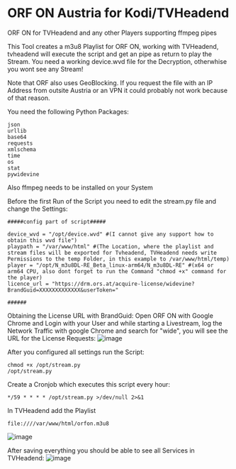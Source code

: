 # ORF ON Austria for Kodi/TVHeadend
 ORF ON for TVHeadend and any other Players supporting ffmpeg pipes

This Tool creates a m3u8 Playlist for ORF ON, working with TVHeadend, tvheadend will execute the script and get an pipe as return to play the Stream.
You need a working device.wvd file for the Decryption, otherwhise you wont see any Stream!

Note that ORF also uses GeoBlocking. If you request the file with an IP Address from outsite Austria or an VPN it could probably not work because of that reason.

You need the following Python Packages:

	json
	urllib
	base64
	requests
	xmlschema
	time
	os
	stat
	pywidevine

 Also ffmpeg needs to be installed on your System

Before the first Run of the Script you need to edit the stream.py file and change the Settings:

	#####config part of script#####
	
	device_wvd = "/opt/device.wvd" #(I cannot give any support how to obtain this wvd file")
	playpath = "/var/www/html" #(The Location, where the playlist and stream files will be exported for Tvheadend, TVHeadend needs write Permissions to the temp Folder, in this example to /var/www/html/temp)
	player = "/opt/N_m3u8DL-RE_Beta_linux-arm64/N_m3u8DL-RE" #(x64 or arm64 CPU, also dont forget to run the Command "chmod +x" command for the player)
	licence_url = "https://drm.ors.at/acquire-license/widevine?BrandGuid=XXXXXXXXXXXXX&userToken="
	
	######

Obtaining the License URL with BrandGuid:
Open ORF ON with Google Chrome and Login with your User and while starting a Livestream, log the Network Traffic with google Chrome and search for "wide", you will see the URL for the License Requests:
![image](https://github.com/user-attachments/assets/8d564d7b-e264-4f28-b423-359ee14602ec)


After you configured all settings run the Script:

	chmod +x /opt/stream.py
	/opt/stream.py

Create a Cronjob which executes this script every hour:

	*/59 * * * * /opt/stream.py >/dev/null 2>&1


In TVHeadend add the Playlist

	file:////var/www/html/orfon.m3u8
 
![image](https://github.com/user-attachments/assets/78fcc4d6-8555-4069-9e6d-62bac6b2a740)

After saving everything you should be able to see all Services in TVHeadend:
![image](https://github.com/user-attachments/assets/0ceea276-7cbc-4699-92dc-794bdd13f26f)

